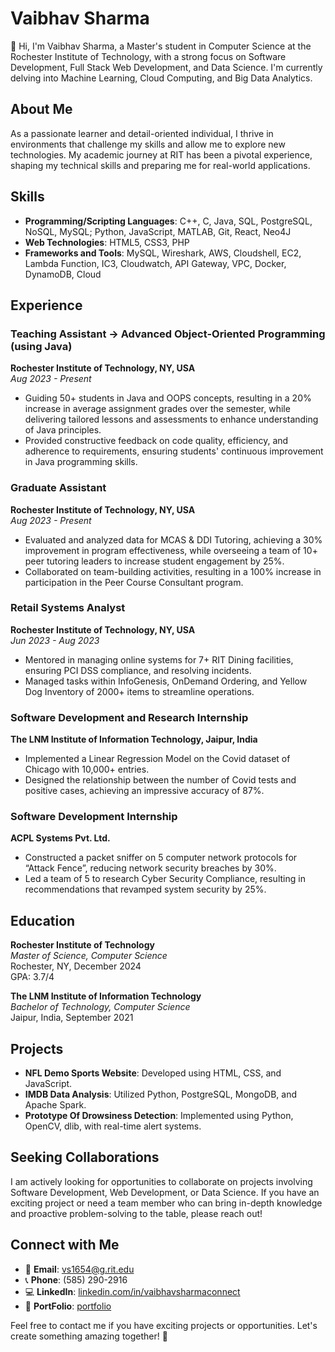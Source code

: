 # Vaibhav Sharma

👋 Hi, I'm Vaibhav Sharma, a Master's student in Computer Science at the Rochester Institute of Technology, with a strong focus on Software Development, Full Stack Web Development, and Data Science. I'm currently delving into Machine Learning, Cloud Computing, and Big Data Analytics.

## About Me

As a passionate learner and detail-oriented individual, I thrive in environments that challenge my skills and allow me to explore new technologies. My academic journey at RIT has been a pivotal experience, shaping my technical skills and preparing me for real-world applications.

## Skills

- **Programming/Scripting Languages**: C++, C, Java, SQL, PostgreSQL, NoSQL, MySQL; Python, JavaScript, MATLAB, Git, React, Neo4J
- **Web Technologies**: HTML5, CSS3, PHP
- **Frameworks and Tools**: MySQL, Wireshark, AWS, Cloudshell, EC2, Lambda Function, IC3, Cloudwatch, API Gateway, VPC, Docker, DynamoDB, Cloud

## Experience

### Teaching Assistant -> Advanced Object-Oriented Programming (using Java)
**Rochester Institute of Technology, NY, USA**  
_Aug 2023 - Present_
- Guiding 50+ students in Java and OOPS concepts, resulting in a 20% increase in average assignment grades over the semester, while delivering tailored lessons and assessments to enhance understanding of Java principles.
- Provided constructive feedback on code quality, efficiency, and adherence to requirements, ensuring students' continuous improvement in Java programming skills.

### Graduate Assistant
**Rochester Institute of Technology, NY, USA**  
_Aug 2023 - Present_
- Evaluated and analyzed data for MCAS & DDI Tutoring, achieving a 30% improvement in program effectiveness, while overseeing a team of 10+ peer tutoring leaders to increase student engagement by 25%.
- Collaborated on team-building activities, resulting in a 100% increase in participation in the Peer Course Consultant program.

### Retail Systems Analyst
**Rochester Institute of Technology, NY, USA**  
_Jun 2023 - Aug 2023_
- Mentored in managing online systems for 7+ RIT Dining facilities, ensuring PCI DSS compliance, and resolving incidents.
- Managed tasks within InfoGenesis, OnDemand Ordering, and Yellow Dog Inventory of 2000+ items to streamline operations.

### Software Development and Research Internship
**The LNM Institute of Information Technology, Jaipur, India**  
- Implemented a Linear Regression Model on the Covid dataset of Chicago with 10,000+ entries.
- Designed the relationship between the number of Covid tests and positive cases, achieving an impressive accuracy of 87%.

### Software Development Internship
**ACPL Systems Pvt. Ltd.**  
- Constructed a packet sniffer on 5 computer network protocols for “Attack Fence”, reducing network security breaches by 30%.
- Led a team of 5 to research Cyber Security Compliance, resulting in recommendations that revamped system security by 25%.

## Education

**Rochester Institute of Technology**  
_Master of Science, Computer Science_  
Rochester, NY, December 2024  
GPA: 3.7/4

**The LNM Institute of Information Technology**  
_Bachelor of Technology, Computer Science_  
Jaipur, India, September 2021

## Projects

- **NFL Demo Sports Website**: Developed using HTML, CSS, and JavaScript.
- **IMDB Data Analysis**: Utilized Python, PostgreSQL, MongoDB, and Apache Spark.
- **Prototype Of Drowsiness Detection**: Implemented using Python, OpenCV, dlib, with real-time alert systems.

## Seeking Collaborations

I am actively looking for opportunities to collaborate on projects involving Software Development, Web Development, or Data Science. If you have an exciting project or need a team member who can bring in-depth knowledge and proactive problem-solving to the table, please reach out!

## Connect with Me

- 📧 **Email**: [vs1654@g.rit.edu](mailto:vs1654@g.rit.edu)
- 📞 **Phone**: (585) 290-2916
- 💻 **LinkedIn**: [linkedin.com/in/vaibhavsharmaconnect](https://www.linkedin.com/in/vaibhavsharmaconnect/)
- 🍴 **PortFolio**: [portfolio]([https://www.codechef.com/users/lonesomebronco](https://lonesomebronco.github.io/portfolio/))

Feel free to contact me if you have exciting projects or opportunities. Let's create something amazing together! 🚀
